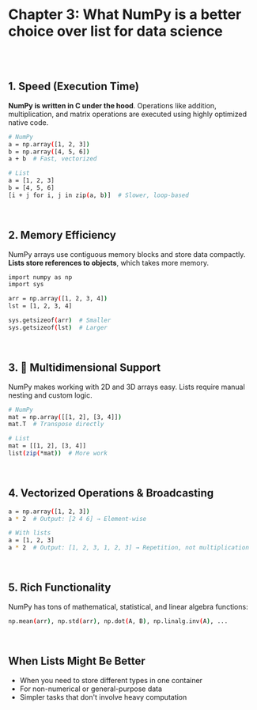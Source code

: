 #
# Chapter 3: What NumPy is a better choice over list for data science

<br>
<br>

## 1. Speed (Execution Time)
**NumPy is written in C under the hood**. Operations like addition, multiplication, and matrix operations are executed using highly optimized native code.

```bash
# NumPy
a = np.array([1, 2, 3])
b = np.array([4, 5, 6])
a + b  # Fast, vectorized

# List
a = [1, 2, 3]
b = [4, 5, 6]
[i + j for i, j in zip(a, b)]  # Slower, loop-based
```
<br>

## 2. Memory Efficiency
NumPy arrays use contiguous memory blocks and store data compactly. **Lists store references to objects**, which takes more memory.
```bash
import numpy as np
import sys

arr = np.array([1, 2, 3, 4])
lst = [1, 2, 3, 4]

sys.getsizeof(arr)  # Smaller
sys.getsizeof(lst)  # Larger
```
<br>

## 3. 📐 Multidimensional Support
NumPy makes working with 2D and 3D arrays easy. Lists require manual nesting and custom logic.
```bash
# NumPy
mat = np.array([[1, 2], [3, 4]])
mat.T  # Transpose directly

# List
mat = [[1, 2], [3, 4]]
list(zip(*mat))  # More work
```
<br>

## 4. Vectorized Operations & Broadcasting
```bash
a = np.array([1, 2, 3])
a * 2  # Output: [2 4 6] → Element-wise

# With lists
a = [1, 2, 3]
a * 2  # Output: [1, 2, 3, 1, 2, 3] → Repetition, not multiplication
```
<br>

## 5. Rich Functionality
NumPy has tons of mathematical, statistical, and linear algebra functions:
```bash
np.mean(arr), np.std(arr), np.dot(A, B), np.linalg.inv(A), ...
```
<br>

## When Lists Might Be Better
- When you need to store different types in one container
- For non-numerical or general-purpose data
- Simpler tasks that don't involve heavy computation




